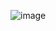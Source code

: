 ![image](https://github.com/Shounak2003/My-Portfolio/assets/93007487/a853efef-a928-4bf5-8332-785da8667066)
